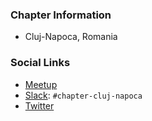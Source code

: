### Chapter Information
* Cluj-Napoca, Romania

### Social Links
* [Meetup](https://www.meetup.com/owasp-cluj-napoca-chapter/)
* [Slack](https://owasp.slack.com): `#chapter-cluj-napoca`
* [Twitter](https://twitter.com/OWASPCluj)
